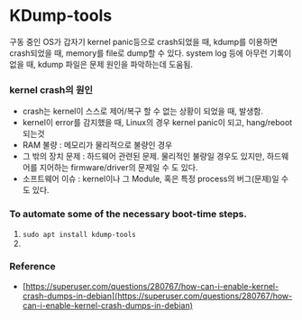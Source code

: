 # KDump-tools   
구동 중인 OS가 갑자기 kernel panic등으로 crash되었을 때, kdump를 이용하면 crash되었을 때, memory를 file로 dump할 수 있다. system log 등에 아무런 기록이 없을 때, kdump 파일은 문제 원인을 파악하는데 도움됨.

### kernel crash의 원인
- crash는 kernel이 스스로 제어/복구 할 수 없는 상황이 되었을 때, 발생함.
- kernel이 error를 감지했을 때, Linux의 경우 kernel panic이 되고, hang/reboot 되는것
- RAM 불량 : 메모리가 물리적으로 불량인 경우
- 그 밖의 장치 문제 : 하드웨어 관련된 문제. 물리적인 불량일 경우도 있지만, 하드웨어를 지어하는 firmware/driver의 문제일 수 도 있다.
- 소프트웨어 이슈 : kernel이나 그 Module, 혹은 특정 process의 버그(문제)일 수도 있다.

### To automate some of the necessary boot-time steps.
1. `sudo apt install kdump-tools`
1. 

### **Reference**
- [https://superuser.com/questions/280767/how-can-i-enable-kernel-crash-dumps-in-debian](https://superuser.com/questions/280767/how-can-i-enable-kernel-crash-dumps-in-debian)

